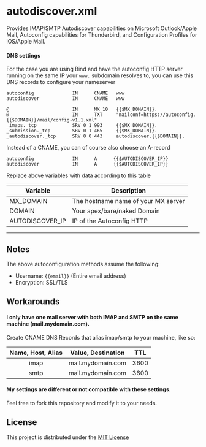 # autodiscover.xml

Provides IMAP/SMTP Autodiscover capabilities on Microsoft Outlook/Apple Mail, Autoconfig capabilities for Thunderbird, and Configuration Profiles for iOS/Apple Mail.

#### DNS settings

For the case you are using Bind and have the autoconfig HTTP server running on the same IP your `www.` subdomain resolves to, you can use this DNS records to configure your nameserver

```
autoconfig              IN      CNAME   www
autodiscover            IN      CNAME   www

@                       IN      MX 10   {{$MX_DOMAIN}}.
@                       IN      TXT     "mailconf=https://autoconfig.{{$DOMAIN}}/mail/config-v1.1.xml"
_imaps._tcp             SRV 0 1 993     {{$MX_DOMAIN}}.
_submission._tcp        SRV 0 1 465     {{$MX_DOMAIN}}.
_autodiscover._tcp      SRV 0 0 443     autodiscover.{{$DOMAIN}}.
```

Instead of a CNAME, you can of course also choose an A-record

```
autoconfig              IN      A      {{$AUTODISCOVER_IP}}
autodiscover            IN      A      {{$AUTODISCOVER_IP}}
```

Replace above variables with data according to this table

| Variable        | Description                         |
| --------------- | ----------------------------------- |
| MX_DOMAIN       | The hostname name of your MX server |
| DOMAIN          | Your apex/bare/naked Domain         |
| AUTODISCOVER_IP | IP of the Autoconfig HTTP           |

---

## Notes

The above autoconfiguration methods assume the following:

* Username: `{{email}}` (Entire email address)
* Encryption: SSL/TLS

## Workarounds

#### I only have one mail server with both IMAP and SMTP on the same machine (mail.mydomain.com).

Create CNAME DNS Records that alias imap/smtp to your machine, like so:

| Name, Host, Alias | Value, Destination | TTL  |
| :---------------: | :----------------: | :--: |
|       imap        | mail.mydomain.com  | 3600 |
|       smtp        | mail.mydomain.com  | 3600 |

#### My settings are different or not compatible with these settings.

Feel free to fork this repository and modify it to your needs.

## License

This project is distributed under the [MIT License](LICENSE)
